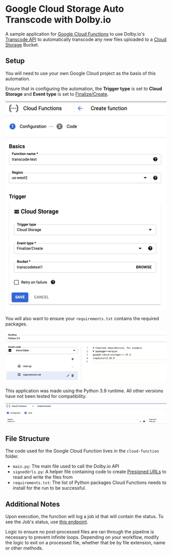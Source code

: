 # Google Cloud Storage Auto Transcode with Dolby.io

A sample application for [Google Cloud Functions](https://cloud.google.com/functions) to use Dolby.io's [Transcode API](https://docs.dolby.io/media-apis/docs/transcoding-media) to automatically transcode any new files uploaded to a [Cloud Storage](https://cloud.google.com/storage) Bucket.

## Setup

You will need to use your own Google Cloud project as the basis of this automation.

Ensure that in configuring the automation, the **Trigger type** is set to **Cloud Storage** and **Event type** is set to [Finalize/Create](https://cloud.google.com/functions/docs/calling/storage#finalize).

![](img/setup.png)

You will also want to ensure your `requirements.txt` contains the required packages.

![](img/requirements.png)

This application was made using the Python 3.9 runtime. All other versions have not been tested for compatibility.

![](img/runtime.png)

## File Structure

The code used for the Google Cloud Function lives in the `cloud-function` folder.

- `main.py`: The main file used to call the Dolby.io API
- `signedUrls.py`: A helper file containing code to create [Presigned URLs](https://cloud.google.com/storage/docs/access-control/signed-urls) to read and write the files from
- `requirements.txt`: The list of Python packages Cloud Functions needs to install for the run to be successful.

## Additional Notes

Upon execution, the function will log a job id that will contain the status. To see the Job's status, use [this endpoint](https://docs.dolby.io/media-apis/reference/media-transcode-get).

Logic to ensure no post-processed files are ran through the pipeline is necessary to prevent infinite loops. Depending on your workflow, modify the logic to exit on a processed file, whether that be by file extension, name or other methods.
